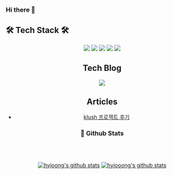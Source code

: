 ### Hi there 👋
  
 <!-- [![Hits](https://hits.seeyoufarm.com/api/count/incr/badge.svg?url=https%3A%2F%2Fgithub.com%2Fhyjoong&count_bg=%2379C83D&title_bg=%23555555&icon=&icon_color=%23E7E7E7&title=hits&edge_flat=false)](https://hits.seeyoufarm.com) -->
  ## 🛠 Tech Stack 🛠
<div align="center">
  <img src="https://img.shields.io/badge/HTML-E34F26?style=flat-square&logo=HTML5&logoColor=white"/></a>
  <img src="https://img.shields.io/badge/CSS-1572B6?style=flat-square&logo=CSS3&logoColor=white"/></a>
  <img src="https://img.shields.io/badge/Sass-CC6699?style=flat-square&logo=Sass&logoColor=white"/></a>
  <img src="https://img.shields.io/badge/Javascript-ffb13b?style=flat-square&logo=javascript&logoColor=white"/></a>
  <img src="https://img.shields.io/badge/React-61DAFB?style=flat-square&logo=React&logoColor=white"/></a>
<div>
  
  ## Tech Blog
  <a href="https://velog.io/@hyunjoong"><img src="https://img.shields.io/badge/Tech%20Blog-11B48A?style=flat-square&logo=Vimeo&logoColor=white&link=https://velog.io/@hyunjoong"/></a>   
  
  
   ## Articles
  - [klush 프로젝트 후기](https://velog.io/@hyunjoong/klush-%ED%94%84%EB%A1%9C%EC%A0%9D%ED%8A%B8-%ED%9A%8C%EA%B3%A0)
 
  
  <h3 align="center">📌 Github Stats</h3>
  <br />
  <br />
 
  [![hyjoong's github stats](https://github-readme-stats.vercel.app/api?username=hyjoong)](https://github.com/anuraghazra/github-readme-stats)
  [![hyjooong's github stats](https://github-readme-stats.vercel.app/api/top-langs/?username=hyjoong&show_icons=true&hide_border=true&title_color=004386&icon_color=004386&layout=compact)](https://github.com/hyjoong)
 
